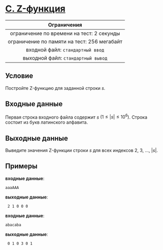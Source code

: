 # [C. Z-функция](C.cpp)

| Ограничения                                 |
|:-------------------------------------------:|
| ограничение по времени на тест: 2 секунды   |
| ограничение по памяти на тест: 256 мегабайт |
| входной файл: `стандартный ввод`            |
| выходной файл: `стандартный вывод`          |

## Условие

Постройте Z-функцию для заданной строки $s$.

## Входные данные

Первая строка входного файла содержит $s$ $(1 \leqslant |s| \leqslant 10^6)$. Строка состоит из букв латинского алфавита.

## Выходные данные

Выведите значения Z-функции строки $s$ для всех индексов $2, ~ 3, ~ \ldots, ~ |s|$.

## Примеры

**входные данные**:

```text
aaaAAA
```

**выходные данные**:

```text
 2 1 0 0 0
```

**входные данные**:

```text
abacaba
```

**выходные данные**:

```text
 0 1 0 3 0 1
```
